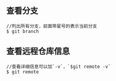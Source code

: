## 查看分支
```
//列出所有分支，前面带星号的表示当前分支
$ git branch
```

## 查看远程仓库信息
```
//查看详细信息可以加`-v`，`$git remote -v`
$ git remote
```

